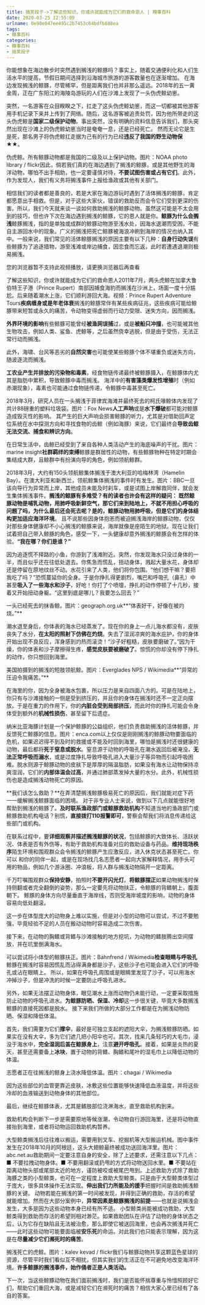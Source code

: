 ```yaml
---
title: 搞笑段子->了解这些知识，你或许就能成为它们的救命恩人 | 糗事百科
date: 2020-03-25 12:55:09
urlname: 0e90e047ee495c2b7453c64bdfb888ea
tags: 
- 糗事百科
categories:
- 糗事百科
- 搞笑段子
---
```

你能想象在海边散步时突然遇到搁浅的鲸豚吗？事实上，随着交通便利化和人们生活水平的提高，节假日期间选择到沿海城市旅游的游客数量也在逐渐增加。 在海边发现搁浅的鲸豚，尽管稀罕，但是距离我们也并非那么遥远。2018年的五一黄金周，正在广东阳江的海陵岛游玩的人们在沙滩上发现了一头伪虎鲸幼崽。

突然，一名游客在众目睽睽之下，扛走了这头伪虎鲸幼崽，而这一切都被其他游客用手机记录下来并上传到了网络。随后，这名游客被追责处罚，因为他所带走的这头伪虎鲸是**国家二级保护动物**。事出突然，没有明确的资料信息告诉我们，那头突然出现在沙滩上的伪虎鲸幼崽当时是奄奄一息，还是已经死亡。 然而无论它是生是死，那名男子将伪虎鲸扛走据为己有的行为已经**违反了我国的野生动物保★★**。

伪虎鲸。所有鲸豚动物都是我国的二级及以上保护动物。图片：NOAA photo library / flickr因此，倘若我们真的在海边遇到了搁浅的鲸豚，或是其他野生的海洋动物，哪怕不出手相助，也一定要谨慎对待，**不要试图伤害或占有它们**。此外，作为发现人，我们有义务将搁浅事件上报给渔政或其他有关部门。

相信我们的读者都是善良的，若是大家在海边游玩时遇到了活体搁浅的鲸豚，肯定都愿意出手相救。但是，对于这些大家伙，错误的救助反而会令它们受到更深的伤害。所以，我们今天就来谈一谈如何救助搁浅的鲸豚动物。虽然这可能是不太会用到的技巧，但也许下次在海边遇到搁浅的鲸豚，它的恩人就是你。**鲸豚为什么会搁浅**鲸豚搁浅，指的是单独或成群的鲸豚动物游至浅水处，因海水退潮而受困，不能自主游回水中的现象。广义的搁浅把死亡鲸豚被海浪冲刷到海岸的情况也纳入其中。一般来说，我们常见的活体鲸豚搁浅的原因主要有以下几种：**自身行动失误**有些鲸豚为了追逐猎物，游至浅滩或岸边捕食，因恋食而忘返，此时若遭遇退潮则极易搁浅。

您的浏览器暂不支持此视频播放，请更换浏览器后再查看

了解这些知识，你或许就能成为它们的救命恩人2011年7月，两头虎鲸在加拿大鲁伯特王子港（Prince Rupert）南部因捕食海豹而搁浅在沙洲上，场面一度十分尴尬。后来随着潮水上涨，它们顺利游回大海。视频：Prince Rupert Adventure Tours**疾病缠身或是年老体衰**搁浅的鲸豚常伴有某些疾病征兆，这些疾病可能给鲸豚带来短暂或永久的痛苦，令动物变得虚弱而行动力受限、迷失方向，因而搁浅。

**外界环境的影响**有些鲸豚可能曾经**被渔网误捕**过，或是**被船只冲撞**，也可能被其他生物攻击，例如人类、鲨鱼、虎鲸等，之后虽然侥幸逃脱，但是由于受伤，无法正常行动而搁浅。

此外，海啸、台风等恶劣的**自然灾害**也可能使某些鲸豚个体不堪重负或迷失方向，随波逐流而搁浅。

**工农业产生并排放的污染物和毒素**，经食物链传递最终被鲸豚摄入，在鲸豚体内尤其是脂肪中累积，导致鲸豚中毒而搁浅。 海洋中的**有害藻类爆发性增殖**时（例如赤潮现象），毒素也可能通过食物链传递，令鲸豚中毒甚至死亡。

2018年3月，研究人员在一头搁浅于菲律宾海滩并最终死去的柯氏喙鲸体内发现了共计88磅重的塑料垃圾袋。图片：Fox News**人工声呐**或是**水下爆破**都可能对鲸豚造成毁灭性的影响。 其产生的巨大声响会损害鲸豚的听力，尤其是对借助回声定位系统在水中探测方向和寻找食物的齿鲸（例如海豚）来说，它们最终会**导致齿鲸无法交流、捕食和辨识方向**。

在日常生活中，齿鲸已经受到了来自各种人类活动产生的海底噪声的干扰。图片：marine insight**社群羁绊的束缚**鲸豚是群居性的动物，有些鲸豚物种在特定时期会集结成大群，且鲸群中有扮演向导的角色，例如领航鲸群。

2018年3月，大约有150头领航鲸集体搁浅于澳大利亚的哈梅林湾（Hamelin Bay）。在澳大利亚和新西兰，领航鲸集体搁浅的事件时有发生。图片：BBC一旦该向导行为异常而上岸，其他成员未能及时刹车，或是试图上岸解救同伴，就会发生集体搁浅事件。**搁浅的鲸豚有多难受？**有的读者也许会有这样的疑问： 既然鲸豚动物是哺乳动物，用肺呼吸新鲜空气，那它们来到陆地上，不就不用担心呼吸的问题了吗，为什么最后还会死去呢？是的，鲸豚动物用肺呼吸，但是**它们的身体结构更加适应海洋环境**。 且不说那些因身体抱恙而被迫搁浅海岸的鲸豚动物，仅仅对那些身体健康却不小心搁浅的鲸豚来说，海岸就像是座陌生的地狱。现在让我们试着把自己带入鲸豚的角色，感受一下，一头健康却意外搁浅的鲸豚会有怎样的体验。**“我在哪？你们是谁？”**

因为追逐慌不择路的小鱼，你游到了浅滩附近。突然，你发现海水只没过身体的一半，而且似乎还在往低处退去。你焦急而慌乱，扭动身体，溅起大量水花，身体却还是停留在原地纹丝不动。水花引来了人类，他们将你包围。“他们想干嘛？要把我吃了吗？”恐慌蔓延你的全身。于是你挣扎得更剧烈，嘴巴和呼吸孔（鼻孔）中甚至**吸入了一些海水和沙子**，好呛！你打了个喷嚏，挣扎的动作停顿了十几秒，接着又开始扭动身躯。“这里到底是哪儿？我要怎么回去？”

一头已经死去的抹香鲸。图片：geograph.org.uk**“体表好干，好像在被灼烧。”**

潮水退至身后，你体表的海水已经蒸发了。现在你的身上一点儿海水都没有，皮肤丧失了水分，**在太阳的照射下仿佛在灼烧**。失去了湿润凉爽的海水庇护，你的身体开始出现不良反应，浑身感到灼热而滚烫！“沙子好粗糙，皮肤要磨破了。”因为干燥，你的体表和沙子摩擦得生疼，**感觉皮肤要被磨破了**。惊慌的你却没有停下挣扎的动作，你只想回到海里。

美国拍摄到的搁浅的短肢领航鲸。图片：Everglades NPS / Wikimedia**“异常的压迫令我痛苦。”**

在海里的你，因为全身被海水包裹，所以压力是来自四面八方的。可是在陆地上，你只有与沙滩接触的一侧是受到挤压的，并且你的身体在搁浅时还不一定正向摆放。于是在重力的作用下，你的**内脏会受到局部挤压**，而此时你的挣扎可能会令身体受到额外的**机械性损伤**，甚至留下后遗症。

纳米比亚海豚计划是一个保护鲸豚的公益组织，他们负责救助搁浅的活体鲸豚，并反馈死亡鲸豚的信息。图片：enca.com以上仅仅是刚刚搁浅的鲸豚动物要面临的危机，如果迟迟得不到及时的救援或不能及时回到海里，哪怕是搁浅时还很健康的动物，最后都将**死于窒息或脱水**。窒息源于动物的呼吸孔在潮水返回后被淹没，**无法正常呼吸而溺水**，或是过度挣扎导致呼吸孔进入大量沙子等异物而引起呼吸困难。脱水则源于鲸豚动物的皮肤下是厚厚的隔温脂肪，如果没有海水让动物保持凉爽湿润，它们的**内部体温会过高**，并通过肺部蒸发掉大量的水分。此外，机械性损伤也是造成搁浅动物死亡的原因。

**我们该怎么救助？**在弄清楚搁浅鲸豚极易死亡的原因后，我们就能对症下药一一缓解搁浅鲸豚面临的困境。 对于非专业人士来说，做到以下几点就能很好地帮助到搁浅的鲸豚了。**及时联系渔政部门或鲸豚救助机构**不知道当地的渔政部门或鲸豚救助机构电话？别慌，**直接拨打110报警即可**，警察会帮我们将消息传递给这些部门或机构。

在联系过程中，要**详细观察并描述搁浅鲸豚的状况**，包括鲸豚的大致体长、活跃状况、体表是否有外伤等，有助于救助机构准备对应的救助设备与药品。**维持现场秩序**陌生环境和围观群众会令搁浅的鲸豚产生应激反应，进入休克状态甚至死亡。你可以 和你的同伴一起，或是在现场找几名志愿者一起向大家解释情况，用手头可用的物品，例如几个游泳圈、冲浪板，将人群与搁浅动物隔开一定距离。

千万叮嘱围观群众**保持安静**，拍照时**不要开闪光灯**。**将鲸豚摆正**如果动物搁浅时保持侧翻或者完全翻倒的姿势，那么一定要先将动物扶正，令鲸豚的背鳍朝上，腹面朝下。 鲸豚的身体方向尽量垂直于海岸线，否则受海岸坡度的影响，动物的身体容易向低处翻滚。

这一步在体型庞大的动物身上难以实施，但是对小型的动物可以尝试，不过不要勉强，毕竟经验不足的人员在搬动动物时容易造成二次伤害。

接下来，在动物的胸鳍或背鳍与沙滩接触的地方挖坑，为动物的鳍肢腾出空间摆放，并在坑里倒满海水。

可以尝试将小体型的鲸豚扶正。图片：Bahnfrend / Wikimedia**检查眼睛与呼吸孔**鲸豚在搁浅时容易因慌乱而沾得满身都是沙子，这些沙子也可能会进入它们的呼吸孔或沾在眼睛上。 所以，如果在呼吸孔周围或是眼睛里发现了沙子，可以用海水冲掉沙子，但是冲洗的时候一定要防止呼吸孔进水。

另外，如果无法摆正动物身体，眼见潮水上涨而动物仍未能行动，一定要采取措施防止动物的呼吸孔进水。**为鲸豚防晒、保湿、冷却**这一步很关键，毕竟大多数搁浅鲸豚的直接死因都是脱水。 接下来我们所做的大部分工作都是在为搁浅动物防晒、保湿和降低体温。

首先，我们需要为它们**撑伞**，最好是可独立支起的遮阳大伞，为搁浅鲸豚防晒。如果实在没有大伞，多为它们遮几把小阳伞也可。其次，找来几条轻巧的大毛巾，浸没于海水中，**完全湿润后盖在鲸豚身上**，注意**避开呼吸孔**。接着，如果是炎热的夏天，甚至还需要备上**冰块**，置于动物的背鳍、胸鳍和尾叶的湿毛巾上以降低动物的体温。

志愿者正在往搁浅的鲸身上浇水降低体温。图片：chagai / Wikimedia

因为这些部位的血管更靠近皮肤，冰敷这些位置能够快速降低血液温度，并将这些冷却的血液输送到动物身体的其他部位。

最后，继续在鲸豚体表，尤其是鳍肢部位浇淋海水，直至救助机构到来。

救助机构会判断下一步是需要原地等候涨潮，令动物自行游回海里，还是将动物直接抬到海里，或者将动物运回救助机构暂养。

大型鲸类搁浅后往往难以搬运，需要用到叉车、挖掘机等大型搬运机械。图中事件发生在2018年10月的阿根廷，这头大翅鲸最终被成功送回海洋里。图片：abc.net.au救助期间一定要注意自身的安全，除了上述要求，还需注意以下几点：■ 不要拉拽动物身体。■ 不要用翻滚或扔甩的方式将动物送回水里。■ 不要站在距离动物头部或尾部太近的地方，谨防被咬或被尾巴甩到。上述救助方式除了救助海豚之类的小型鲸类，也可在一定程度上救助大型鲸类。只是由于大型鲸类体型过于庞大，很多具体操作无法实现。**伸出我们力所能及的援手**把握时间是救助搁浅鲸豚的关键。 动物若能在搁浅的第一时间被发现，并得到正确的救助，存活的希望就能增加。然而在大部分案例中，**异常因素是鲸豚搁浅的前提**——也就是说搁浅会发生，大多是因为这些动物本身已经有所不适。 小型鲸类尚能被成功救助，大型鲸类得到救助而存活的希望则相对渺茫。如果救助团队在评估了动物的身体状态之后，认为它存在缺陷且无法被治愈，那么即使它被送回海里，也会再次搁浅并死亡——此时这些动物可能要面临被**安乐死**的命运。对此我们也只能表示理解，因为这是在**尽量减少它们濒死时的痛苦**。

搁浅死亡的虎鲸。图片：kalev kevad / flickr我们与鲸豚动物共享这颗蓝色星球的资源，尽管平时我们看似互不相扰，但其实我们的生活正在不可避免地改变海洋环境。**许多鲸豚的搁浅事件，始作俑者正是人类活动。**

下一次，当这些鲸豚动物在我们面前搁浅时，我们是否能怀揣尊重与怜惜照顾好它们，帮助它们重回大海，或是减轻它们在濒死时的痛苦？相信大家心里已经有了各自的答案。


